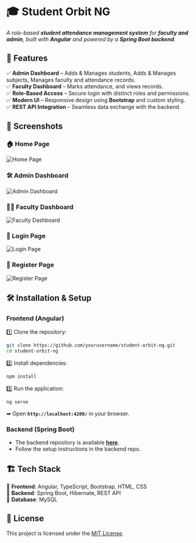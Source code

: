 # **🎓 Student Orbit NG**  

_A role-based **student attendance management system** for **faculty and admin**, built with **Angular** and powered by a **Spring Boot backend**._  

## 🚀 **Features**  
✅ **Admin Dashboard** – Adds & Manages students, Adds & Manages subjects, Manages faculty and attendance records.  
✅ **Faculty Dashboard** –  Marks attendance, and views records.  
✅ **Role-Based Access** – Secure login with distinct roles and permissions.  
✅ **Modern UI** – Responsive design using **Bootstrap** and custom styling.  
✅ **REST API Integration** – Seamless data exchange with the backend.  

## 📸 Screenshots

### 🏠 Home Page
![Home Page](src/assets/Home_page.png)

### 🛠️ Admin Dashboard
![Admin Dashboard](src/assets/Admin_dashboard.png)

### 👨‍🏫 Faculty Dashboard
![Faculty Dashboard](src/assets/Faculty_dashboard.png)

### 🔐 Login Page
![Login Page](src/assets/Login_page.png)

### 📝 Register Page
![Register Page](src/assets/Register_page.png)

## 🛠 **Installation & Setup**  

### **Frontend (Angular)**  
1️⃣ Clone the repository:  
   ```sh
   git clone https://github.com/yourusername/student-orbit-ng.git
   cd student-orbit-ng
   ```  
2️⃣ Install dependencies:  
   ```sh
   npm install
   ```  
3️⃣ Run the application:  
   ```sh
   ng serve
   ```  
   ➡ Open **`http://localhost:4200/`** in your browser.  

### **Backend (Spring Boot)**  
- The backend repository is available **[here](https://github.com/srv-geek/Student-Orbit/tree/master)**.  
- Follow the setup instructions in the backend repo.  

## 🏗 **Tech Stack**  
🔹 **Frontend**: Angular, TypeScript, Bootstrap, HTML, CSS  
🔹 **Backend**: Spring Boot, Hibernate, REST API  
🔹 **Database**: MySQL  

## 📜 **License**  
This project is licensed under the [MIT License](LICENSE).
